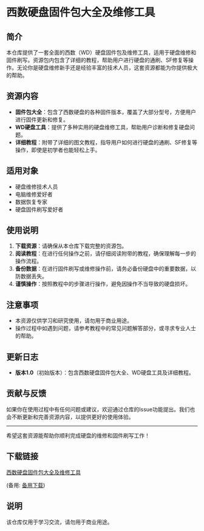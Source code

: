# 西数硬盘固件包大全及维修工具

## 简介
本仓库提供了一套全面的西数（WD）硬盘固件包及维修工具，适用于硬盘维修和固件刷写。资源包内包含了详细的教程，帮助用户进行硬盘的通刷、SF修复等操作。无论你是硬盘维修新手还是经验丰富的技术人员，这套资源都能为你提供极大的帮助。

## 资源内容
- **固件包大全**：包含了西数硬盘的各种固件版本，覆盖了大部分型号，方便用户进行固件更新和修复。
- **WD硬盘工具**：提供了多种实用的硬盘维修工具，帮助用户诊断和修复硬盘问题。
- **详细教程**：附带了详细的图文教程，指导用户如何进行硬盘的通刷、SF修复等操作，即使是初学者也能轻松上手。

## 适用对象
- 硬盘维修技术人员
- 电脑维修爱好者
- 数据恢复专家
- 硬盘固件刷写爱好者

## 使用说明
1. **下载资源**：请确保从本仓库下载完整的资源包。
2. **阅读教程**：在进行任何操作之前，请仔细阅读附带的教程，确保理解每一步的操作流程。
3. **备份数据**：在进行固件刷写或维修操作前，请务必备份硬盘中的重要数据，以防数据丢失。
4. **谨慎操作**：按照教程中的步骤进行操作，避免因操作不当导致的硬盘损坏。

## 注意事项
- 本资源仅供学习和研究使用，请勿用于商业用途。
- 操作过程中如遇到问题，请参考教程中的常见问题解答部分，或寻求专业人士的帮助。

## 更新日志
- **版本1.0**（初始版本）：包含西数硬盘固件包大全、WD硬盘工具及详细教程。

## 贡献与反馈
如果你在使用过程中有任何问题或建议，欢迎通过仓库的Issue功能提出。我们也会不断更新和完善资源内容，以提供更好的使用体验。

---

希望这套资源能帮助你顺利完成硬盘的维修和固件刷写工作！

## 下载链接
[西数硬盘固件包大全及维修工具](https://pan.quark.cn/s/23b89843b318) 

(备用: [备用下载](https://pan.baidu.com/s/1XyUwurwo23_TGx1FK99BzA?pwd=1234))

## 说明

该仓库仅用于学习交流，请勿用于商业用途。
